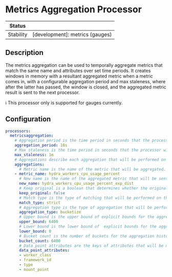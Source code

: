 # Metrics Aggregation Processor

| Status        |           |
| ------------- |-----------|
| Stability     | [development]: metrics (gauges)  |

## Description

The metrics aggregation can be used to temporally aggregate metrics that match the same name and attributes over set time periods. It creates windows in memory with a resultant aggregated metric when a metric comes in, with a configurable aggregation period and max staleness, where after the latter has passed, the window is closed, and the aggregated metric result is sent to the next processor.

:information_source: This processor only is supported for gauges currently.


## Configuration

```yaml
processors:
  metricsaggregation:
    # Aggregation period is the time period in seconds that the processor will aggregate matching metrics for.
    aggregation_period: 10s
    # Max staleness is the time period in seconds that the processor will wait for matching metrics to come in and aggregate before closing the window and sending the aggregated metric to the next processor.
    max_staleness: 1m
    # Aggregations describe each aggregation that will be performed on matching metrics.
    aggregations:
      # Metric name is the name of the metric that will be aggregated. This can be a regex expression with match groups if match_type is regexp.
    - metric_name: hydra_workers_cpu_usage_percent
      # New name is the name of the aggregated metric that will be sent to the next processor.
      new_name: hydra_workers_cpu_usage_percent_exp_dist
      # Keep original is a boolean that determines whether the original metric will be sent to the next processor as well
      keep_original: false
      # Match type is the type of matching that will be performed on the metric name. The supported types are: strict and regexp.
      match_type: strict
      # Aggregation type is the type of aggregation that will be performed on the metric. The supported types are: sum, min, max, mean, count, bucketize, and percentile.
      aggregation_type: bucketize
      # Upper bound is the upper bound of explicit bounds for the aggregation histogram.
      upper_bound: 6400
      # Lower bound is the lower bound of  explicit bounds for the aggregation histogram.
      lower_bound: 0
      # Bucket count is the number of buckets for the aggregation histogram.
      bucket_count: 6400
      # Data point attributes are the keys of attributes that will be matched on the metric. If the metric does has only a subset of the attributes, it will still be aggregated, with each window being based on the unique combinations of the attributes matching these that are present.
      data_point_attributes:
      - worker_class
      - framework_id
      - type
      - mount_point

```
